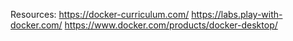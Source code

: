 Resources:
https://docker-curriculum.com/
https://labs.play-with-docker.com/
https://www.docker.com/products/docker-desktop/